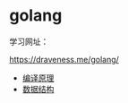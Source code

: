 # golang

学习网址：

https://draveness.me/golang/



* [编译原理](https://github.com/LetLifeStop/golang/blob/master/%E7%AC%AC%E4%B8%80%E7%AB%A0%20%E7%BC%96%E8%AF%91%E5%8E%9F%E7%90%86.md)
* [数据结构](https://github.com/LetLifeStop/golang/blob/master/%E7%AC%AC%E4%BA%8C%E7%AB%A0%20%E6%95%B0%E6%8D%AE%E7%BB%93%E6%9E%84.md)

